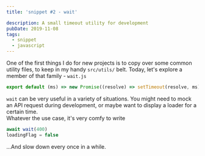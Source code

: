 ```yaml
---
title: 'snippet #2 - wait'

description: A small timeout utility for development
pubDate: 2019-11-08
tags:
  - snippet
  - javascript
---
```


One of the first things I do for new projects is to copy over some common utility files,
to keep in my handy `src/utils/` belt. Today, let's explore a member of that family -
`wait.js`

```js
export default (ms) => new Promise((resolve) => setTimeout(resolve, ms))
```

`wait` can be very useful in a variety of situations. You might need to mock an API
request during development, or maybe want to display a loader for a certain time.\
Whatever the use case, it's very comfy to write

```js
await wait(400)
loadingFlag = false
```

...And slow down every once in a while.
